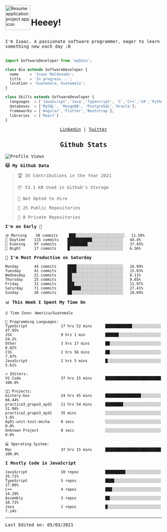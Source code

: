 <img align="left" width="80" height="80" src="https://raw.githubusercontent.com/sidbelbase/sidbelbase/master/wave.gif" alt="Resume application project app icon">

# Heeey!
 
</br>
 
<samp>
I'm Isaac. A passionate software programmer, eager to learn something new each day :D
</samp>
</br></br>



```js
import SoftwareDeveloper from 'myData';

class Bio extends SoftwareDeveloper {
  name     = 'Isaac Maldonado';
  title    = 'In progress...';
  location = 'Guatemala, Guatemala';
}

class Skills extends SoftwareDeveloper {
  languages  = ['JavaScript','Java','Typescript', 'C','C++','C#','Python','Assembly','Dart','Go'];
  databases  = ['MySQL', 'MongoDB', 'PostgreSQL','Oracle'];
  frameworks = ['Angular','Flutter','Bootstrap'];
  libraries  = ['React']
}
```

</p>
<samp>
<p align="center">
<a href="www.linkedin.com/in/isaac-maldonado-4745b2194">Linkedin</a> | <a href="https://twitter.com/Anaklusmos99">Twitter</a>
</p>

<h2 align="center"><samp>Github Stats</samp></h2>

<!--START_SECTION:waka-->
![Profile Views](http://img.shields.io/badge/Profile%20Views-1-blue)

**🐱 My Github Data** 

> 🏆 35 Contributions in the Year 2021
 > 
> 📦 53.1 kB Used in Github's Storage 
 > 
> 🚫 Not Opted to Hire
 > 
> 📜 25 Public Repositories 
 > 
> 🔑 8 Private Repositories  
 > 
**I'm an Early 🐤** 

```text
🌞 Morning    30 commits     ███░░░░░░░░░░░░░░░░░░░░░░   11.58% 
🌆 Daytime    115 commits    ███████████░░░░░░░░░░░░░░   44.4% 
🌃 Evening    97 commits     █████████░░░░░░░░░░░░░░░░   37.45% 
🌙 Night      17 commits     █░░░░░░░░░░░░░░░░░░░░░░░░   6.56%

```
📅 **I'm Most Productive on Saturday** 

```text
Monday       44 commits     ████░░░░░░░░░░░░░░░░░░░░░   16.99% 
Tuesday      41 commits     ████░░░░░░░░░░░░░░░░░░░░░   15.83% 
Wednesday    21 commits     ██░░░░░░░░░░░░░░░░░░░░░░░   8.11% 
Thursday     25 commits     ██░░░░░░░░░░░░░░░░░░░░░░░   9.65% 
Friday       31 commits     ███░░░░░░░░░░░░░░░░░░░░░░   11.97% 
Saturday     71 commits     ██████░░░░░░░░░░░░░░░░░░░   27.41% 
Sunday       26 commits     ██░░░░░░░░░░░░░░░░░░░░░░░   10.04%

```


📊 **This Week I Spent My Time On** 

```text
⌚︎ Time Zone: America/Guatemala

💬 Programming Languages: 
TypeScript               17 hrs 52 mins      ████████████░░░░░░░░░░░░░   47.95% 
JSX                      9 hrs 1 min         ██████░░░░░░░░░░░░░░░░░░░   24.2% 
Other                    3 hrs 17 mins       ██░░░░░░░░░░░░░░░░░░░░░░░   8.82% 
CSS                      2 hrs 58 mins       ██░░░░░░░░░░░░░░░░░░░░░░░   7.97% 
JavaScript               2 hrs 5 mins        █░░░░░░░░░░░░░░░░░░░░░░░░   5.61%

🔥 Editors: 
VS Code                  37 hrs 15 mins      █████████████████████████   100.0%

🐱‍💻 Projects: 
mistery-box              24 hrs 45 mins      ████████████████░░░░░░░░░   66.44% 
practica3_grupo3_ayd1    11 hrs 54 mins      ████████░░░░░░░░░░░░░░░░░   31.96% 
practica2_grupo3_ayd1    35 mins             ░░░░░░░░░░░░░░░░░░░░░░░░░   1.6% 
AyD1-unit-test-mocha     0 secs              ░░░░░░░░░░░░░░░░░░░░░░░░░   0.0% 
Unknown Project          0 secs              ░░░░░░░░░░░░░░░░░░░░░░░░░   0.0%

💻 Operating System: 
Mac                      37 hrs 15 mins      █████████████████████████   100.0%

```

**I Mostly Code in JavaScript** 

```text
JavaScript               10 repos            █████████░░░░░░░░░░░░░░░░   35.71% 
TypeScript               5 repos             ████░░░░░░░░░░░░░░░░░░░░░   17.86% 
C++                      4 repos             ███░░░░░░░░░░░░░░░░░░░░░░   14.29% 
Assembly                 3 repos             ██░░░░░░░░░░░░░░░░░░░░░░░   10.71% 
Java                     2 repos             █░░░░░░░░░░░░░░░░░░░░░░░░   7.14%

```



<!--END_SECTION:waka-->

------

Last Edited on: 05/03/2021

